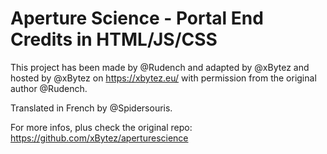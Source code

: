 # Aperture Science - Portal End Credits in HTML/JS/CSS

This project has been made by @Rudench and adapted by @xBytez and hosted by @xBytez on https://xbytez.eu/ with permission from the original author @Rudench.

Translated in French by @Spidersouris.

For more infos, plus check the original repo: https://github.com/xBytez/aperturescience
